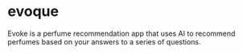 # evoque
Evoke is a perfume recommendation app that uses AI to recommend perfumes based on your answers to a series of questions.
